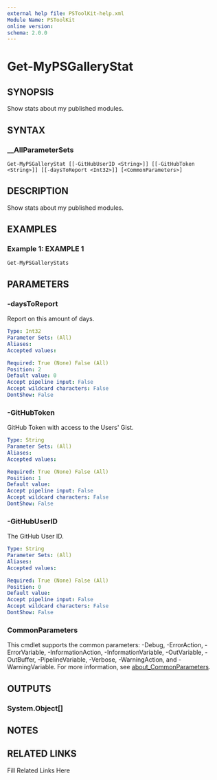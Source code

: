 ```yaml
---
external help file: PSToolKit-help.xml
Module Name: PSToolKit
online version: 
schema: 2.0.0
---
```


# Get-MyPSGalleryStat

## SYNOPSIS

Show stats about my published modules.

## SYNTAX

### __AllParameterSets

```
Get-MyPSGalleryStat [[-GitHubUserID <String>]] [[-GitHubToken <String>]] [[-daysToReport <Int32>]] [<CommonParameters>]
```

## DESCRIPTION

Show stats about my published modules.


## EXAMPLES

### Example 1: EXAMPLE 1

```
Get-MyPSGalleryStats
```








## PARAMETERS

### -daysToReport

Report on this amount of days.

```yaml
Type: Int32
Parameter Sets: (All)
Aliases: 
Accepted values: 

Required: True (None) False (All)
Position: 2
Default value: 0
Accept pipeline input: False
Accept wildcard characters: False
DontShow: False
```

### -GitHubToken

GitHub Token with access to the Users' Gist.

```yaml
Type: String
Parameter Sets: (All)
Aliases: 
Accepted values: 

Required: True (None) False (All)
Position: 1
Default value: 
Accept pipeline input: False
Accept wildcard characters: False
DontShow: False
```

### -GitHubUserID

The GitHub User ID.

```yaml
Type: String
Parameter Sets: (All)
Aliases: 
Accepted values: 

Required: True (None) False (All)
Position: 0
Default value: 
Accept pipeline input: False
Accept wildcard characters: False
DontShow: False
```


### CommonParameters

This cmdlet supports the common parameters: -Debug, -ErrorAction, -ErrorVariable, -InformationAction, -InformationVariable, -OutVariable, -OutBuffer, -PipelineVariable, -Verbose, -WarningAction, and -WarningVariable. For more information, see [about_CommonParameters](http://go.microsoft.com/fwlink/?LinkID=113216).

## OUTPUTS

### System.Object[]


## NOTES



## RELATED LINKS

Fill Related Links Here

